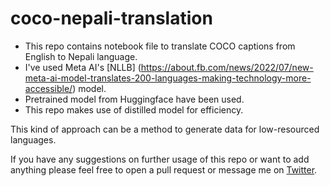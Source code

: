 # coco-nepali-translation

* This repo contains notebook file to translate COCO captions from English to Nepali language.
* I've used Meta AI's [NLLB] (https://about.fb.com/news/2022/07/new-meta-ai-model-translates-200-languages-making-technology-more-accessible/) model.
* Pretrained model from Huggingface have been used.
* This repo makes use of distilled model for efficiency.

This kind of approach can be a method to generate data for low-resourced languages.

If you have any suggestions on further usage of this repo or want to add anything please feel free to open a pull request or message me on [Twitter](https://twitter.com/pmgautam_).
